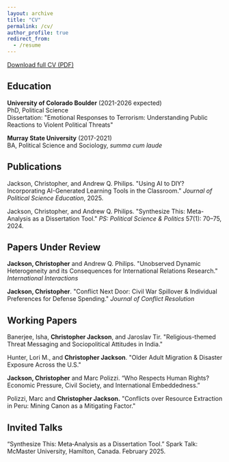 ```yaml
---
layout: archive
title: "CV"
permalink: /cv/
author_profile: true
redirect_from:
  - /resume
---
```


[Download full CV (PDF)](../files/Jackson_CV1.pdf)

## Education

**University of Colorado Boulder** (2021-2026 expected)  
PhD, Political Science  
Dissertation: "Emotional Responses to Terrorism: Understanding Public Reactions to Violent Political Threats"

**Murray State University** (2017-2021)  
BA, Political Science and Sociology, *summa cum laude*

## Publications

Jackson, Christopher, and Andrew Q. Philips. "Using AI to DIY? Incorporating AI-Generated Learning Tools in the Classroom." *Journal of Political Science Education*, 2025.

Jackson, Christopher, and Andrew Q. Philips. "Synthesize This: Meta-Analysis as a Dissertation Tool." *PS: Political Science & Politics* 57(1): 70–75, 2024.

## Papers Under Review

**Jackson, Christopher** and Andrew Q. Philips. "Unobserved Dynamic Heterogeneity and its Consequences for International Relations Research." *International Interactions*

**Jackson, Christopher**. "Conflict Next Door: Civil War Spillover & Individual Preferences for Defense Spending." *Journal of Conflict Resolution*

## Working Papers

Banerjee, Isha, **Christopher Jackson**, and Jaroslav Tir. "Religious-themed Threat Messaging and Sociopolitical Attitudes in India."

Hunter, Lori M., and **Christopher Jackson**. "Older Adult Migration & Disaster Exposure Across the U.S."

**Jackson, Christopher** and Marc Polizzi. “Who Respects Human Rights? Economic Pressure, Civil Society, and International
Embeddedness.”

Polizzi, Marc and **Christopher Jackson.** "Conflicts over Resource Extraction in Peru: Mining Canon as a Mitigating Factor."

## Invited Talks

“Synthesize This: Meta‑Analysis as a Dissertation Tool.” Spark Talk: McMaster University,
Hamilton, Canada. February 2025.
